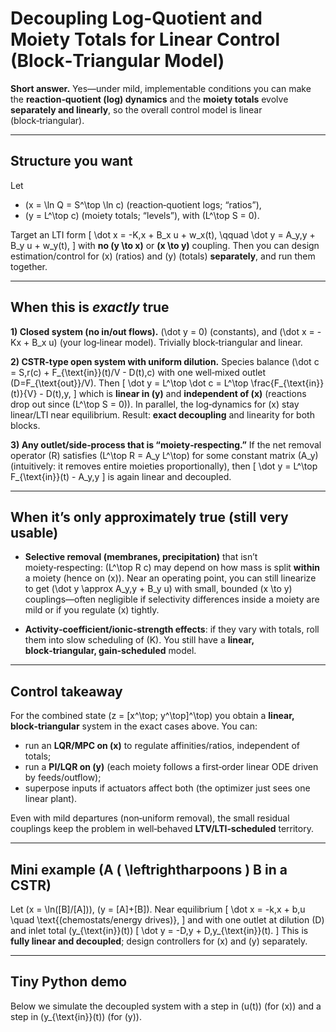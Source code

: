 
# Decoupling Log-Quotient and Moiety Totals for Linear Control (Block‑Triangular Model)

**Short answer.** Yes—under mild, implementable conditions you can make the **reaction‑quotient (log) dynamics** and the **moiety totals** evolve **separately and linearly**, so the overall control model is linear (block‑triangular).

---

## Structure you want

Let
- \(x = \ln Q = S^\top \ln c\)  (reaction‑quotient logs; “ratios”),
- \(y = L^\top c\)  (moiety totals; “levels”), with \(L^\top S = 0\).

Target an LTI form
\[
\dot x = -K\,x + B_x u + w_x(t), \qquad
\dot y = A_y\,y + B_y u + w_y(t),
\]
with **no \(y \to x\)** or **\(x \to y\)** coupling. Then you can design estimation/control for \(x\) (ratios) and \(y\) (totals) **separately**, and run them together.

---

## When this is *exactly* true

**1) Closed system (no in/out flows).**
\(\dot y = 0\) (constants), and \(\dot x = -Kx + B_x u\) (your log‑linear model). Trivially block‑triangular and linear.

**2) CSTR‑type open system with uniform dilution.**
Species balance \(\dot c = S\,r(c) + F_{\text{in}}(t)/V - D(t)\,c\) with one well‑mixed outlet \(D=F_{\text{out}}/V\). Then
\[
\dot y = L^\top \dot c = L^\top \frac{F_{\text{in}}(t)}{V} - D(t)\,y,
\]
which is **linear in \(y\)** and **independent of \(x\)** (reactions drop out since \(L^\top S = 0\)). In parallel, the log‑dynamics for \(x\) stay linear/LTI near equilibrium. Result: **exact decoupling** and linearity for both blocks.

**3) Any outlet/side‑process that is “moiety‑respecting.”**
If the net removal operator \(R\) satisfies \(L^\top R = A_y L^\top\) for some constant matrix \(A_y\) (intuitively: it removes entire moieties proportionally), then
\[
\dot y = L^\top F_{\text{in}}(t) - A_y\,y
\]
is again linear and decoupled.

---

## When it’s only approximately true (still very usable)

- **Selective removal (membranes, precipitation)** that isn’t moiety‑respecting: \(L^\top R c\) may depend on how mass is split **within** a moiety (hence on \(x\)). Near an operating point, you can still linearize to get \(\dot y \approx A_y\,y + B_y u\) with small, bounded \(x \to y\) couplings—often negligible if selectivity differences inside a moiety are mild or if you regulate \(x\) tightly.

- **Activity‑coefficient/ionic‑strength effects**: if they vary with totals, roll them into slow scheduling of \(K\). You still have a **linear, block‑triangular, gain‑scheduled** model.

---

## Control takeaway

For the combined state \(z = [x^\top\; y^\top]^\top\) you obtain a **linear, block‑triangular** system in the exact cases above. You can:
- run an **LQR/MPC on \(x\)** to regulate affinities/ratios, independent of totals;
- run a **PI/LQR on \(y\)** (each moiety follows a first‑order linear ODE driven by feeds/outflow);
- superpose inputs if actuators affect both (the optimizer just sees one linear plant).

Even with mild departures (non‑uniform removal), the small residual couplings keep the problem in well‑behaved **LTV/LTI‑scheduled** territory.

---

## Mini example (A \( \leftrightharpoons \) B in a CSTR)

Let \(x = \ln([B]/[A])\), \(y = [A]+[B]\). Near equilibrium
\[
\dot x = -k\,x + b\,u \quad \text{(chemostats/energy drives)},
\]
and with one outlet at dilution \(D\) and inlet total \(y_{\text{in}}(t)\)
\[
\dot y = -D\,y + D\,y_{\text{in}}(t).
\]
This is **fully linear and decoupled**; design controllers for \(x\) and \(y\) separately.

---

## Tiny Python demo

Below we simulate the decoupled system with a step in \(u(t)\) (for \(x\)) and a step in \(y_{\text{in}}(t)\) (for \(y\)).
